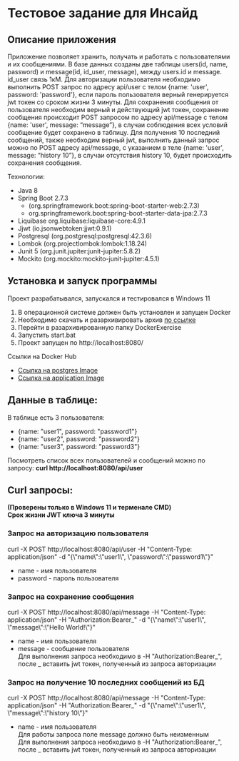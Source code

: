 # Тестовое задание для Инсайд
## Описание приложения
Приложение позволяет хранить, получать и работать с пользователями и их сообщениями. В базе данных созданы две таблицы users(id, name, password) и message(id, id_user, message), между users.id и message. id_user связь 1кМ. Для авторизации пользователя необходимо выполнить POST запрос по адресу api/user с телом {name: 'user', password: 'password'}, если пароль пользователя верный генерируется jwt токен со сроком жизни 3 минуты.  Для сохранения сообщения от пользователя необходим верный и действующий jwt токен, сохранение сообщения происходит POST запросом по адресу api/message с телом {name: 'user', message: “message”}, в случаи соблюдения всех условий сообщение будет сохранено в таблицу. Для получения 10 последний сообщений, также необходим верный jwt, выполнить данный запрос можно по POST адресу api/message, с указанием в теле {name: 'user', message: “history 10”}, в случаи отсутствия history 10, будет происходить сохранения сообщения.  
  
Технологии: 
- Java 8
- Spring Boot 2.7.3
  - (org.springframework.boot:spring-boot-starter-web:2.7.3)
  - org.springframework.boot:spring-boot-starter-data-jpa:2.7.3
- Liquibase org.liquibase:liquibase-core:4.9.1
- Jjwt (io.jsonwebtoken:jjwt:0.9.1)
- Postgresql (org.postgresql:postgresql:42.3.6)
- Lombok (org.projectlombok:lombok:1.18.24)
- Junit 5 (org.junit.jupiter:junit-jupiter:5.8.2)
- Mockito (org.mockito:mockito-junit-jupiter:4.5.1)



## Установка и запуск программы  
Проект разрабатывался, запускался и тестировался в Windows 11  
1. В операционной системе должен быть установлен и запущен Docker
2. Необходимо скачать и разархивировать архив [по ссылке](https://drive.google.com/file/d/10W2DncYEag8jJ8vLV-myQnObAtFhE63d/view?usp=sharing)  
3. Перейти в разархивированную папку DockerExercise 
4. Запустить start.bat
5. Проект запущен по http://localhost:8080/  
  
Ссылки на Docker Hub
- [Ссылка на postgres Image](https://hub.docker.com/repository/docker/bogdanovmw/testexercise-postgres)
- [Ссылка на application Image](https://hub.docker.com/repository/docker/bogdanovmw/testexercise-application)  

## Данные в таблице:  
В таблице есть 3 пользователя:
- {name: "user1", password: "password1"}
- {name: "user2", password: "password2"}
- {name: "user3", password: "password3"}  
  
Посмотреть список всех пользователей и сообщений можно по запросу: **curl http://localhost:8080/api/user**  
  
## Curl запросы:  
**(Проверены только в Windows 11 и терменале CMD)**  
**Срок жизни JWT ключа 3 минуты**  
### Запрос на авторизацию пользователя
curl -X POST http://localhost:8080/api/user -H "Content-Type: application/json" -d "{\\"name\\":\\"user1\\", \\"password\\":\\"password1\\"}"
- name - имя пользователя
- password - пароль пользователя
### Запрос на сохранение сообщения
curl -X POST http://localhost:8080/api/message -H "Content-Type: application/json" -H "Authorization:Bearer_" -d "{\\"name\\":\\"user1\\", \\"message\\":\\"Hello World!\\"}"
- name - имя пользователя
- message - сообщение пользователя  
Для выполнения запроса необходимо в -H "Authorization:Bearer_", после _ вставить jwt токен, полученный из запроса авторизации  
### Запрос на получение 10 последних сообщений из БД
curl -X POST http://localhost:8080/api/message -H "Content-Type: application/json" -H "Authorization:Bearer_" -d "{\\"name\\":\\"user1\\", \\"message\\":\\"history 10\\"}"
- name - имя пользователя  
Для работы запроса поле message должно быть неизменным  
Для выполнения запроса необходимо в -H "Authorization:Bearer_", после _ вставить jwt токен, полученный из запроса авторизации    
